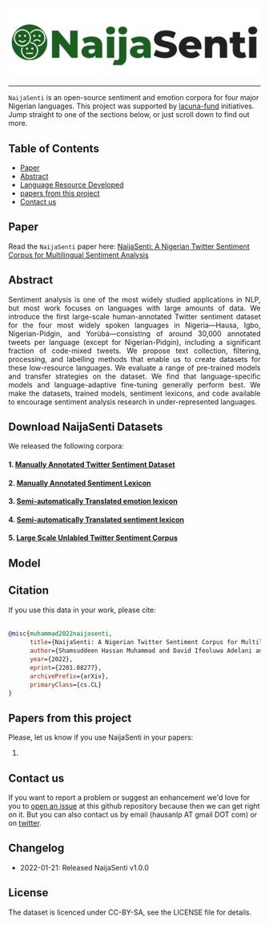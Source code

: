 

<!-- 
###  <img src="https://user-images.githubusercontent.com/1303154/88677602-1635ba80-d120-11ea-84d8-d263ba5fc3c0.gif" width="28px" alt="hi"> Sannu da zuwa !!! <img src="https://user-images.githubusercontent.com/1303154/88677602-1635ba80-d120-11ea-84d8-d263ba5fc3c0.gif" width="28px" alt="hi"> <img src="https://user-images.githubusercontent.com/1303154/88677602-1635ba80-d120-11ea-84d8-d263ba5fc3c0.gif" width="28px" alt="hi"> Kaabo !!! <img src="https://user-images.githubusercontent.com/1303154/88677602-1635ba80-d120-11ea-84d8-d263ba5fc3c0.gif" width="28px" alt="hi"> <img src="https://user-images.githubusercontent.com/1303154/88677602-1635ba80-d120-11ea-84d8-d263ba5fc3c0.gif" width="28px" alt="hi"> Nnọọ!!! <img src="https://user-images.githubusercontent.com/1303154/88677602-1635ba80-d120-11ea-84d8-d263ba5fc3c0.gif" width="28px" alt="hi"> 




⚠️ This README has been generated from the file(s) "blueprint.md" ⚠
[![-----------------------------------------------------](https://raw.githubusercontent.com/andreasbm/readme/master/assets/lines/colored.png)](#hausa-nlp)

️-->


<p align="center">
<img src="/image/naijasenti_logo1.png" width="500">
</p>

--------------------------------------------------------------------------------
<!-- 
![GitHub](https://img.shields.io/github/license/hausaNLP/HausaNLP)
![GitHub](https://img.shields.io/badge/license-CCBY-yellow)


![Twitter Follow](https://img.shields.io/twitter/follow/hausanlp?label=follow&style=social)
![GitHub followers](https://img.shields.io/github/followers/hausanlp?style=social)
![visitors](https://visitor-badge.glitch.me/badge?page_id=hausanlp.hausanlp)[<img src="https://img.shields.io/badge/chat-on slack-yellow.svg?logo=slack">](https://join.slack.com/t/hausanlp/shared_invite/zt-ndbyv4td-VyhGaGgMPk0c4A2OIBk2mA) 
[<img src="https://img.shields.io/badge/visit-our site-yellow.svg?logo=web">](https://hausanlp.github.io/) 
️-->



`NaijaSenti` is an open-source sentiment and emotion corpora for four major Nigerian languages. This project was supported by [lacuna-fund](https://lacunafund.org) initiatives.  Jump straight to one of the sections below, or just scroll down to find out more.


## Table of Contents

  - [Paper](#paper)
  - [Abstract](#Abstract)
  - [Language Resource Developed](#Language-Resource-Devloped)
  - [papers from this project](#papers-from-this-project)
  - [Contact us](#contact-us)


## Paper

Read the `NaijaSenti` paper here: [NaijaSenti: A Nigerian Twitter Sentiment Corpus for Multilingual Sentiment Analysis](https://arxiv.org/abs/2201.08277)


## Abstract

<div align="justify">
 

Sentiment analysis is one of the most widely studied applications in NLP, but most work focuses on languages with large amounts of data. We introduce the first large-scale human-annotated Twitter sentiment dataset for the four most widely spoken languages in Nigeria—Hausa, Igbo, Nigerian-Pidgin, and Yorùbá—consisting of around 30,000 annotated tweets per language (except for Nigerian-Pidgin), including a significant fraction of code-mixed tweets. We propose text collection, filtering, processing, and labelling methods that enable us to create datasets for these low-resource languages. We evaluate a range of pre-trained models and transfer strategies on the dataset. We find that language-specific models and language-adaptive fine-tuning generally perform best. We make the datasets, trained models, sentiment lexicons, and code available to encourage sentiment analysis research in under-represented languages.

</div>

## Download NaijaSenti Datasets

We released the following corpora:

#### 1. [Manually Annotated Twitter Sentiment Dataset](https://github.com/hausanlp/NaijaSenti/blob/main/sections/annotated_twitter_corpus.md)

#### 2. [Manually Annotated Sentiment Lexicon](https://github.com/hausanlp/NaijaSenti/blob/main/sections/annotated_sentiment_lexicon.md)  

#### 3. [Semi-automatically Translated emotion lexicon](https://github.com/hausanlp/NaijaSenti/blob/main/sections/translated_emotion_lexicon.md)

#### 4. [Semi-automatically Translated sentiment lexicon](https://github.com/hausanlp/NaijaSenti/blob/main/sections/translated_lexicon.md)

#### 5. [Large Scale Unlabled Twitter Sentiment Corpus](https://github.com/hausanlp/NaijaSenti/blob/main/sections/unlabeled_twitter_corpus.md)

## Model 

## Citation

If you use this data in your work, please cite:


```bibtex

@misc{muhammad2022naijasenti,
      title={NaijaSenti: A Nigerian Twitter Sentiment Corpus for Multilingual Sentiment Analysis}, 
      author={Shamsuddeen Hassan Muhammad and David Ifeoluwa Adelani and Ibrahim Said Ahmad and Idris Abdulmumin and Bello Shehu Bello and Monojit Choudhury and Chris Chinenye Emezue and Anuoluwapo Aremu and Saheed Abdul and Pavel Brazdil},
      year={2022},
      eprint={2201.08277},
      archivePrefix={arXiv},
      primaryClass={cs.CL}
}

```

## Papers from this project 

Please, let us know if you use NaijaSenti in your papers:

1. 



## Contact us

If you want to report a problem or suggest an enhancement we'd love for you to [open an issue](../../issues) at this github repository because then we can get right on it. But you can also contact us by email (hausanlp AT gmail DOT com) or on [twitter](https://twitter.com/hausanlp).


## Changelog

- 2022-01-21: Released NaijaSenti v1.0.0

## License

The dataset is licenced under CC-BY-SA, see the LICENSE file for details.

